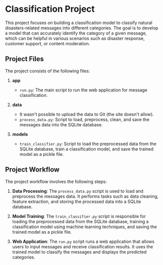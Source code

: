 # Classification Project

This project focuses on building a classification model to classify natural disasters-related messages into different categories. The goal is to develop a model that can accurately identify the category of a given message, which can be helpful in various scenarios such as disaster response, customer support, or content moderation.

## Project Files

The project consists of the following files:

1. **app**
   - `run.py`: The main script to run the web application for message classification.
2. **data**
   - It wasn't possible to upload the data to Git (the site doesn't allow).
   - `process_data.py`: Script to load, preprocess, clean, and save the messages data into the SQLite database.

3. **models**
   - `train_classifier.py`: Script to load the preprocessed data from the SQLite database, train a classification model, and save the trained model as a pickle file.

## Project Workflow

The project workflow involves the following steps:

1. **Data Processing**: The `process_data.py` script is used to load and preprocess the messages data. It performs tasks such as data cleaning, feature extraction, and storing the processed data into a SQLite database.

2. **Model Training**: The `train_classifier.py` script is responsible for loading the preprocessed data from the SQLite database, training a classification model using machine learning techniques, and saving the trained model as a pickle file.

3. **Web Application**: The `run.py` script runs a web application that allows users to input messages and receive classification results. It uses the trained model to classify the messages and displays the predicted categories.
